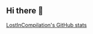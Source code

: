 ## Hi there 👋

[LostInCompilation's GitHub stats](https://github-readme-stats.vercel.app/api?username=LostInCompilation&theme=one_dark_pro)

